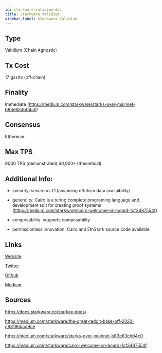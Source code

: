 ```yaml
---
id: starkware-validium-doc
title: Starkware Validium
sidebar_label: Starkware Validium
---
```


## Type

Validium (Chain Agnostic)

## Tx Cost

17 gas/tx (off-chain)

## Finality

Immediate (https://medium.com/starkware/starks-over-mainnet-b83e63db04c0)

## Consensus

Ethereum

## Max TPS

9000 TPS (demonstrated) 60,000+ (theoretical)

## Additional Info:

- security: secure as L1 (assuming offchain data availaibility)

- generality: Cairo is a turing complete programing language and development suit for creating proof systems (https://medium.com/starkware/cairo-welcome-on-board-1cf3487554f)

- composability: supports composability

- permissionless innovation: Cairo and EthStark source code available

## Links

[Website](https://starkware.co/)

[Twitter](https://twitter.com/StarkWareLtd)

[Github](https://github.com/starkware-libs/)

[Medium](https://medium.com/starkware)

## Sources

https://docs.starkware.co/starkex-docs/

https://medium.com/starkware/the-great-reddit-bake-off-2020-c93196bad9ce

https://medium.com/starkware/starks-over-mainnet-b83e63db04c0

https://medium.com/starkware/cairo-welcome-on-board-1cf3487554f
